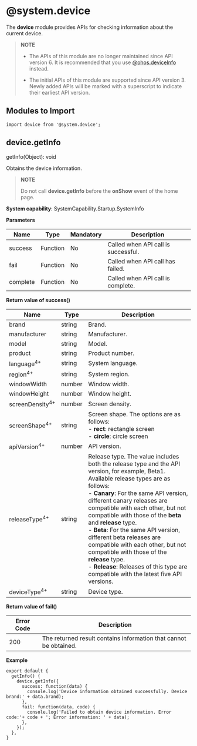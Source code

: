 # @system.device

The **device** module provides APIs for checking information about the current device.

> **NOTE**
> - The APIs of this module are no longer maintained since API version 6. It is recommended that you use [@ohos.deviceInfo](js-apis-device-info.md) instead.
> 
> - The initial APIs of this module are supported since API version 3. Newly added APIs will be marked with a superscript to indicate their earliest API version.

## Modules to Import

```
import device from '@system.device';
```

## device.getInfo

getInfo(Object): void

Obtains the device information.

> **NOTE**
>
> Do not call **device.getInfo** before the **onShow** event of the home page.

**System capability**: SystemCapability.Startup.SystemInfo

**Parameters**

| Name| Type| Mandatory| Description|
| -------- | -------- | -------- | -------- |
| success | Function | No| Called when API call is successful.|
| fail | Function | No| Called when API call has failed.|
| complete | Function | No| Called when API call is complete.|

**Return value of success()**

| Name| Type| Description|
| -------- | -------- | -------- |
| brand | string | Brand.|
| manufacturer | string | Manufacturer.|
| model | string | Model. |
| product | string | Product number.|
| language<sup>4+</sup> | string | System language.|
| region<sup>4+</sup> | string | System region.|
| windowWidth | number | Window width.|
| windowHeight | number | Window height.|
| screenDensity<sup>4+</sup> | number | Screen density.|
| screenShape<sup>4+</sup> | string | Screen shape. The options are as follows:<br>- **rect**: rectangle screen<br>- **circle**: circle screen|
| apiVersion<sup>4+</sup> | number | API version.|
| releaseType<sup>4+</sup> | string | Release type. The value includes both the release type and the API version, for example, Beta1.<br>Available release types are as follows:<br>- **Canary**: For the same API version, different canary releases are compatible with each other, but not compatible with those of the **beta** and **release** type.<br>- **Beta**: For the same API version, different beta releases are compatible with each other, but not compatible with those of the **release** type.<br>- **Release**: Releases of this type are compatible with the latest five API versions.|
| deviceType<sup>4+</sup> | string | Device type.|

**Return value of fail()**

| Error Code| Description|
| -------- | -------- |
| 200 | The returned result contains information that cannot be obtained.|

**Example**

```
export default {    
  getInfo() {        
    device.getInfo({            
      success: function(data) {                
        console.log('Device information obtained successfully. Device brand:' + data.brand);            
      },            
      fail: function(data, code) {                
        console.log('Failed to obtain device information. Error code:'+ code + '; Error information: ' + data);            
      },        
    });    
  },
}
```

